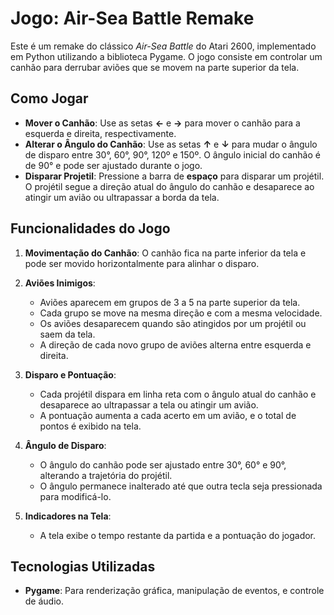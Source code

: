 # Jogo: Air-Sea Battle Remake

Este é um remake do clássico *Air-Sea Battle* do Atari 2600, implementado em Python utilizando a biblioteca Pygame. O jogo consiste em controlar um canhão para derrubar aviões que se movem na parte superior da tela.

## Como Jogar

- **Mover o Canhão**: Use as setas **←** e **→** para mover o canhão para a esquerda e direita, respectivamente.
- **Alterar o Ângulo do Canhão**: Use as setas **↑** e **↓** para mudar o ângulo de disparo entre 30°, 60°, 90°, 120º e 150º. O ângulo inicial do canhão é de 90° e pode ser ajustado durante o jogo.
- **Disparar Projetil**: Pressione a barra de **espaço** para disparar um projétil. O projétil segue a direção atual do ângulo do canhão e desaparece ao atingir um avião ou ultrapassar a borda da tela.

## Funcionalidades do Jogo

1. **Movimentação do Canhão**: O canhão fica na parte inferior da tela e pode ser movido horizontalmente para alinhar o disparo.
  
2. **Aviões Inimigos**:
   - Aviões aparecem em grupos de 3 a 5 na parte superior da tela.
   - Cada grupo se move na mesma direção e com a mesma velocidade.
   - Os aviões desaparecem quando são atingidos por um projétil ou saem da tela.
   - A direção de cada novo grupo de aviões alterna entre esquerda e direita.

3. **Disparo e Pontuação**:
   - Cada projétil dispara em linha reta com o ângulo atual do canhão e desaparece ao ultrapassar a tela ou atingir um avião.
   - A pontuação aumenta a cada acerto em um avião, e o total de pontos é exibido na tela.

4. **Ângulo de Disparo**:
   - O ângulo do canhão pode ser ajustado entre 30°, 60° e 90°, alterando a trajetória do projétil.
   - O ângulo permanece inalterado até que outra tecla seja pressionada para modificá-lo.

5. **Indicadores na Tela**:
   - A tela exibe o tempo restante da partida e a pontuação do jogador.

## Tecnologias Utilizadas

- **Pygame**: Para renderização gráfica, manipulação de eventos, e controle de áudio.

